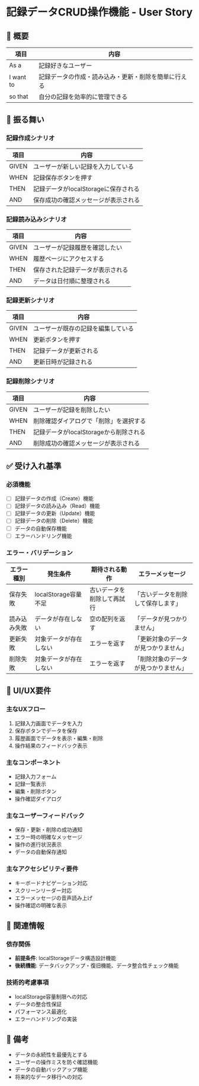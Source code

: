 # 記録データCRUD操作機能 - User Story

## 📖 概要

| 項目 | 内容 |
|------|------|
| As a | 記録好きなユーザー |
| I want to | 記録データの作成・読み込み・更新・削除を簡単に行える |
| so that | 自分の記録を効率的に管理できる |

## 🔄 振る舞い

### 記録作成シナリオ

| 項目 | 内容 |
|------|------|
| GIVEN | ユーザーが新しい記録を入力している |
| WHEN | 記録保存ボタンを押す |
| THEN | 記録データがlocalStorageに保存される |
| AND | 保存成功の確認メッセージが表示される |

### 記録読み込みシナリオ

| 項目 | 内容 |
|------|------|
| GIVEN | ユーザーが記録履歴を確認したい |
| WHEN | 履歴ページにアクセスする |
| THEN | 保存された記録データが表示される |
| AND | データは日付順に整理される |

### 記録更新シナリオ

| 項目 | 内容 |
|------|------|
| GIVEN | ユーザーが既存の記録を編集している |
| WHEN | 更新ボタンを押す |
| THEN | 記録データが更新される |
| AND | 更新日時が記録される |

### 記録削除シナリオ

| 項目 | 内容 |
|------|------|
| GIVEN | ユーザーが記録を削除したい |
| WHEN | 削除確認ダイアログで「削除」を選択する |
| THEN | 記録データがlocalStorageから削除される |
| AND | 削除成功の確認メッセージが表示される |

## ✅ 受け入れ基準

### 必須機能
- [ ] 記録データの作成（Create）機能
- [ ] 記録データの読み込み（Read）機能
- [ ] 記録データの更新（Update）機能
- [ ] 記録データの削除（Delete）機能
- [ ] データの自動保存機能
- [ ] エラーハンドリング機能

### エラー・バリデーション
| エラー種別 | 発生条件 | 期待される動作 | エラーメッセージ |
|------------|----------|----------------|------------------|
| 保存失敗 | localStorage容量不足 | 古いデータを削除して再試行 | 「古いデータを削除して保存します」 |
| 読み込み失敗 | データが存在しない | 空の配列を返す | 「データが見つかりません」 |
| 更新失敗 | 対象データが存在しない | エラーを返す | 「更新対象のデータが見つかりません」 |
| 削除失敗 | 対象データが存在しない | エラーを返す | 「削除対象のデータが見つかりません」 |

## 🎨 UI/UX要件

### 主なUXフロー
1. 記録入力画面でデータを入力
2. 保存ボタンでデータを保存
3. 履歴画面でデータを表示・編集・削除
4. 操作結果のフィードバック表示

### 主なコンポーネント
- 記録入力フォーム
- 記録一覧表示
- 編集・削除ボタン
- 操作確認ダイアログ

### 主なユーザーフィードバック
- 保存・更新・削除の成功通知
- エラー時の明確なメッセージ
- 操作の進行状況表示
- データの自動保存通知

### 主なアクセシビリティ要件
- キーボードナビゲーション対応
- スクリーンリーダー対応
- エラーメッセージの音声読み上げ
- 操作確認の明確な表示

## 🔗 関連情報

### 依存関係
- **前提条件**: localStorageデータ構造設計機能
- **後続機能**: データバックアップ・復旧機能、データ整合性チェック機能

### 技術的考慮事項
- localStorage容量制限への対応
- データの整合性保証
- パフォーマンス最適化
- エラーハンドリングの実装

## 📝 備考
- データの永続性を最優先とする
- ユーザーの操作ミスを防ぐ確認機能
- データの自動バックアップ機能
- 将来的なデータ移行への対応 
